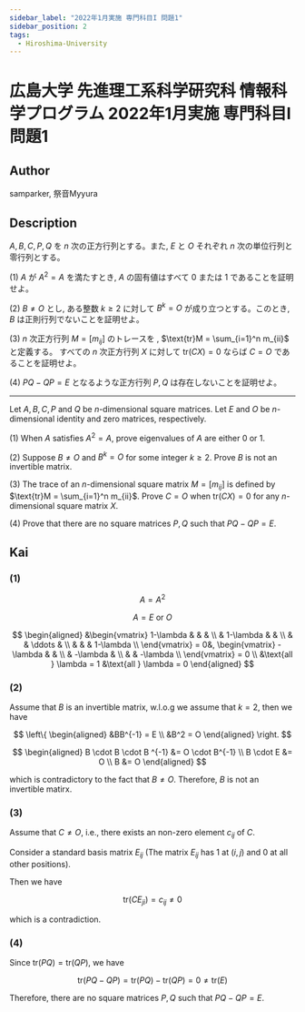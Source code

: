 ```yaml
---
sidebar_label: "2022年1月実施 専門科目I 問題1"
sidebar_position: 2
tags:
  - Hiroshima-University
---
```

# 広島大学 先進理工系科学研究科 情報科学プログラム 2022年1月実施 専門科目I 問題1


## **Author**
samparker, 祭音Myyura

## **Description** 
$A,B,C,P,Q$ を $n$ 次の正方行列とする。また, $E$ と $O$ それぞれ $n$ 次の単位行列と零行列とする。

(1) $A$ が $A^2=A$ を満たすとき, $A$ の固有値はすべて $0$ または $1$ であることを証明せよ。

(2) $B \neq O$ とし, ある整数 $k \ge 2$ に対して $B^k = O$ が成り立つとする。このとき, $B$ は正則行列でないことを証明せよ。

(3) $n$ 次正方行列 $M = [m_{ij}]$ のトレースを , $\text{tr}M = \sum_{i=1}^n m_{ii}$ と定義する。 すべての $n$ 次正方行列 $X$ に対して $\text{tr}(CX) = 0$ ならば $C = O$ であることを証明せよ。

(4) $PQ - QP = E$ となるような正方行列 $P,Q$ は存在しないことを証明せよ。

---------------------------

Let $A, B, C, P$ and $Q$ be $n$-dimensional square matrices.
Let $E$ and $O$ be $n$-dimensional identity and zero matrices, respectively.

(1) When $A$ satisfies $A^2=A$, prove eigenvalues of $A$ are either $0$ or $1$.

(2) Suppose $B \neq O$ and $B^k = O$ for some integer $k \ge 2$. Prove $B$ is not an invertible matrix.

(3) The trace of an $n$-dimensional square matrix $M=[m_{ij}]$ is defined by $\text{tr}M = \sum_{i=1}^n m_{ii}$.
Prove $C=O$ when $\text{tr}(CX) = 0$ for any $n$-dimensional square matrix $X$.

(4) Prove that there are no square matrices $P,Q$ such that $PQ-QP=E$.

## **Kai** 
### (1)

$$
A = A^2
$$

$$
A = E \text{ or } O
$$

$$
\begin{aligned}
&\begin{vmatrix}
1-\lambda & & & \\
 & 1-\lambda & & \\
 & & \ddots & \\
 & & & 1-\lambda \\
\end{vmatrix} = 0&,
\begin{vmatrix}
-\lambda & & \\
 & -\lambda & \\
 & & -\lambda \\
\end{vmatrix} = 0 \\
&\text{all } \lambda = 1
&\text{all } \lambda = 0
\end{aligned}
$$

### (2)
Assume that $B$ is an invertible matrix, w.l.o.g we assume that $k = 2$, then we have

$$
\left\{
\begin{aligned}
&BB^{-1} = E \\
&B^2 = O
\end{aligned}
\right.
$$

$$
\begin{aligned}
B \cdot B \cdot B ^{-1} &= O \cdot B^{-1} \\
B \cdot E &= O \\
B &= O
\end{aligned}
$$

which is contradictory to the fact that $B \neq O$.
Therefore, $B$ is not an invertible matirx.

### (3)
Assume that $C \neq O$, i.e., there exists an non-zero element $c_{ij}$ of $C$.

Consider a standard basis matrix $E_{ij}$ (The matrix $E_{ij}$ has $1$ at $(i,j)$ and $0$ at all other positions).

Then we have

$$
\text{tr} (CE_{ji}) = c_{ij} \neq 0
$$

which is a contradiction.

### (4)
Since $\text{tr} (PQ) = \text{tr} (QP)$, we have

$$
\text{tr} (PQ - QP) = \text{tr} (PQ) - \text{tr} (QP) = 0 \neq \text{tr} (E)
$$

Therefore, there are no square matrices $P, Q$ such that $PQ - QP = E$.